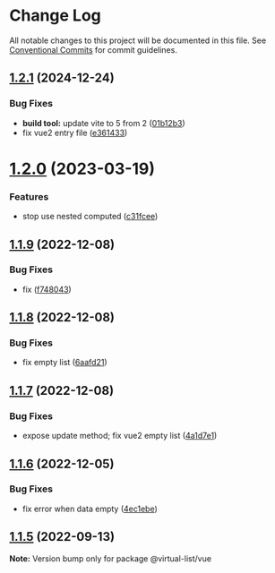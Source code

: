 # Change Log

All notable changes to this project will be documented in this file.
See [Conventional Commits](https://conventionalcommits.org) for commit guidelines.

## [1.2.1](https://github.com/phphe/virtual-list/compare/@virtual-list/vue@1.2.0...@virtual-list/vue@1.2.1) (2024-12-24)


### Bug Fixes

* **build tool:** update vite to 5 from 2 ([01b12b3](https://github.com/phphe/virtual-list/commit/01b12b359f13fb49ed19e9dca0a680967974c56f))
* fix vue2 entry file ([e361433](https://github.com/phphe/virtual-list/commit/e361433b174d28ff3caf03c06c1b9711904b9006))





# [1.2.0](https://github.com/phphe/virtual-list/compare/@virtual-list/vue@1.1.9...@virtual-list/vue@1.2.0) (2023-03-19)


### Features

* stop use nested computed ([c31fcee](https://github.com/phphe/virtual-list/commit/c31fcee372e946f445ee038e109550835e231b6d))





## [1.1.9](https://github.com/phphe/virtual-list/compare/@virtual-list/vue@1.1.8...@virtual-list/vue@1.1.9) (2022-12-08)


### Bug Fixes

* fix ([f748043](https://github.com/phphe/virtual-list/commit/f7480433504c88ef79b491706a48fe334ddb9bea))





## [1.1.8](https://github.com/phphe/virtual-list/compare/@virtual-list/vue@1.1.7...@virtual-list/vue@1.1.8) (2022-12-08)


### Bug Fixes

* fix empty list ([6aafd21](https://github.com/phphe/virtual-list/commit/6aafd2101610e2c4a1f65af2e635792ff43386e4))





## [1.1.7](https://github.com/phphe/virtual-list/compare/@virtual-list/vue@1.1.6...@virtual-list/vue@1.1.7) (2022-12-08)


### Bug Fixes

* expose update method; fix vue2 empty list ([4a1d7e1](https://github.com/phphe/virtual-list/commit/4a1d7e14e90df0655ced16bd635ec89ac4478e82))





## [1.1.6](https://github.com/phphe/virtual-list/compare/@virtual-list/vue@1.1.5...@virtual-list/vue@1.1.6) (2022-12-05)


### Bug Fixes

* fix error when data empty ([4ec1ebe](https://github.com/phphe/virtual-list/commit/4ec1ebebd5d1f8587b9aee4f12db8686529f056b))





## [1.1.5](https://github.com/phphe/virtual-list/compare/@virtual-list/vue@1.1.4...@virtual-list/vue@1.1.5) (2022-09-13)

**Note:** Version bump only for package @virtual-list/vue
